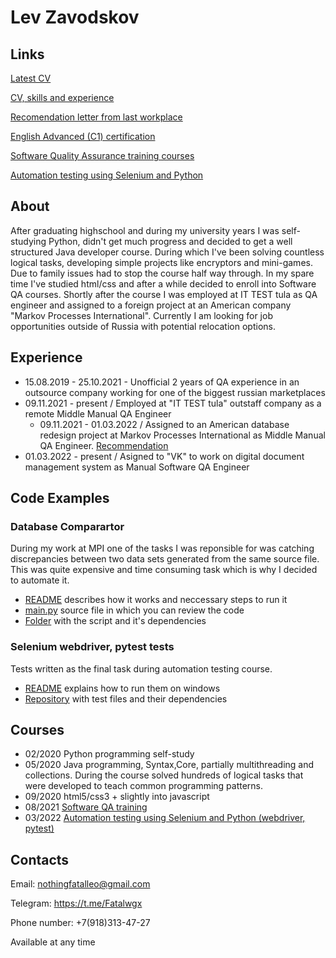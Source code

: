# Lev Zavodskov
## Links

[Latest CV](Resume-Lev-Zavodskov.pdf)

[CV, skills and experience]()

[Recomendation letter from last workplace](LevRecommendationLetter.pdf)

[English Advanced (C1) certification](https://www.efset.org/cert/QqPVNG)

[Software Quality Assurance training courses](certificateEnglish.pdf)

[Automation testing using Selenium and Python](stepik-certificate-575-e6bbc29.pdf)

## About
After graduating highschool and during my university years I was self-studying Python, didn't get much progress and decided to get a well structured Java developer course. During which I've been solving countless logical tasks, developing simple projects like encryptors and mini-games. Due to family issues had to stop the course half way through. In my spare time I've studied html/css and after a while decided to enroll into Software QA courses.
Shortly after the course I was employed at IT TEST tula as QA engineer and assigned to a foreign project at an American company "Markov Processes International". Currently I am looking for job opportunities outside of Russia with potential relocation options.

## Experience
- 15.08.2019 - 25.10.2021 - Unofficial 2 years of QA experience in an outsource company working for one of the biggest russian marketplaces
- 09.11.2021 - present / Employed at "IT TEST tula" outstaff company as a remote Middle Manual QA Engineer
  - 09.11.2021 - 01.03.2022 / Assigned to an American database redesign project at Markov Processes International as 
  Middle Manual QA Engineer. [Recommendation](LevRecommendationLetter.pdf)
- 01.03.2022 - present / Asigned to "VK" to work on digital document management system as Manual Software QA Engineer

## Code Examples
### Database Comparartor
During my work at MPI one of the tasks I was reponsible for was catching discrepancies between two data sets generated from the same source file. This was quite expensive and time consuming task which is why I decided to automate it.

- [README](SQLscript/README.md) describes how it works and neccessary steps to run it
- [main.py](SQLscript/main.py) source file in which you can review the code
- [Folder](https://github.com/Fatalwgx/LevZavodskov/tree/main/SQLscript) with the script and it's dependencies
### Selenium webdriver, pytest tests
Tests written as the final task during automation testing course.

- [README](https://github.com/Fatalwgx/AutomationCourseFinalTask/blob/6d35d31050d12273f0ea3a3ec272b1a3c7d6f65d/README.md) explains how to run them on windows
- [Repository](https://github.com/Fatalwgx/AutomationCourseFinalTask) with test files and their dependencies
## Courses
- 02/2020 Python programming self-study
- 05/2020 Java programming, Syntax,Core, partially multithreading and collections. During the course solved hundreds of logical tasks that were developed to teach common programming patterns. 
- 09/2020 html5/css3 + slightly into javascript
- 08/2021 [Software QA training](certificateEnglish.pdf)
- 03/2022 [Automation testing using Selenium and Python (webdriver, pytest)](stepik-certificate-575-e6bbc29.pdf)

## Contacts

Email: nothingfatalleo@gmail.com

Telegram: https://t.me/Fatalwgx

Phone number: +7(918)313-47-27

Available at any time
